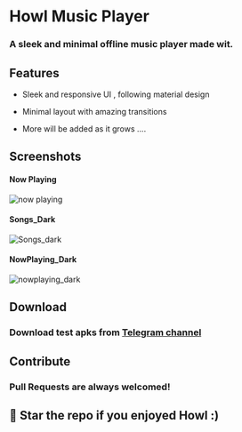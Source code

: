 # Howl Music Player

### A sleek and minimal offline music player made wit. 


## Features 

- Sleek and responsive UI , following material design

- Minimal layout with amazing transitions 

- More will be added as it grows ....


## Screenshots
#### Now Playing
![now playing](https://telegra.ph/file/4b6687a469633d132aeb1.jpg)

#### Songs_Dark
![Songs_dark](https://telegra.ph/file/1b0d282b79e5ac51034b5.jpg)

#### NowPlaying_Dark
![nowplaying_dark](https://telegra.ph/file/1b0d282b79e5ac51034b5.jpg)
  
## Download

### Download test apks from [Telegram channel](https://telegram.me/IamlookerBuilds)


## Contribute 

### Pull Requests are always welcomed! 

## 🌟 Star  the repo if you enjoyed Howl :)
